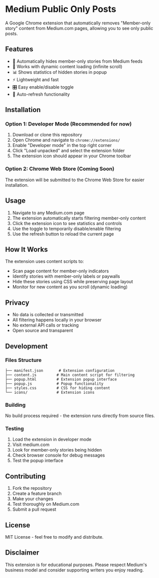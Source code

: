 # Medium Public Only Posts

A Google Chrome extension that automatically removes "Member-only story" content from Medium.com pages, allowing you to see only public posts.

## Features

- 🚫 Automatically hides member-only stories from Medium feeds
- 🔄 Works with dynamic content loading (infinite scroll)
- 📊 Shows statistics of hidden stories in popup
- ⚡ Lightweight and fast
- 🎛️ Easy enable/disable toggle
- 🔄 Auto-refresh functionality

## Installation

### Option 1: Developer Mode (Recommended for now)

1. Download or clone this repository
2. Open Chrome and navigate to `chrome://extensions/`
3. Enable "Developer mode" in the top right corner
4. Click "Load unpacked" and select the extension folder
5. The extension icon should appear in your Chrome toolbar

### Option 2: Chrome Web Store (Coming Soon)

The extension will be submitted to the Chrome Web Store for easier installation.

## Usage

1. Navigate to any Medium.com page
2. The extension automatically starts filtering member-only content
3. Click the extension icon to see statistics and controls
4. Use the toggle to temporarily disable/enable filtering
5. Use the refresh button to reload the current page

## How It Works

The extension uses content scripts to:
- Scan page content for member-only indicators
- Identify stories with member-only labels or paywalls
- Hide these stories using CSS while preserving page layout
- Monitor for new content as you scroll (dynamic loading)

## Privacy

- No data is collected or transmitted
- All filtering happens locally in your browser
- No external API calls or tracking
- Open source and transparent

## Development

### Files Structure

```
├── manifest.json       # Extension configuration
├── content.js         # Main content script for filtering
├── popup.html         # Extension popup interface
├── popup.js           # Popup functionality
├── styles.css         # CSS for hiding content
└── icons/             # Extension icons
```

### Building

No build process required - the extension runs directly from source files.

### Testing

1. Load the extension in developer mode
2. Visit medium.com
3. Look for member-only stories being hidden
4. Check browser console for debug messages
5. Test the popup interface

## Contributing

1. Fork the repository
2. Create a feature branch
3. Make your changes
4. Test thoroughly on Medium.com
5. Submit a pull request

## License

MIT License - feel free to modify and distribute.

## Disclaimer

This extension is for educational purposes. Please respect Medium's business model and consider supporting writers you enjoy reading.